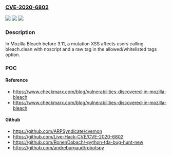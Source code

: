 ### [CVE-2020-6802](https://cve.mitre.org/cgi-bin/cvename.cgi?name=CVE-2020-6802)
![](https://img.shields.io/static/v1?label=Product&message=Mozilla%20Bleach&color=blue)
![](https://img.shields.io/static/v1?label=Version&message=n%2Fa&color=blue)
![](https://img.shields.io/static/v1?label=Vulnerability&message=mutation%20XSS&color=brighgreen)

### Description

In Mozilla Bleach before 3.11, a mutation XSS affects users calling bleach.clean with noscript and a raw tag in the allowed/whitelisted tags option.

### POC

#### Reference
- https://www.checkmarx.com/blog/vulnerabilities-discovered-in-mozilla-bleach
- https://www.checkmarx.com/blog/vulnerabilities-discovered-in-mozilla-bleach

#### Github
- https://github.com/ARPSyndicate/cvemon
- https://github.com/Live-Hack-CVE/CVE-2020-6802
- https://github.com/RonenDabach/-python-tda-bug-hunt-new
- https://github.com/andreburgaud/robotspy

